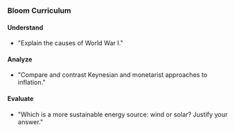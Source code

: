 ### Bloom Curriculum

#### Understand
- "Explain the causes of World War I."

#### Analyze
- "Compare and contrast Keynesian and monetarist approaches to inflation."

#### Evaluate
- "Which is a more sustainable energy source: wind or solar? Justify your answer."
